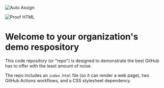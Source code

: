 ![Auto Assign](https://github.com/Org-Test-jkat74nti/demo-repository/actions/workflows/auto-assign.yml/badge.svg)

![Proof HTML](https://github.com/Org-Test-jkat74nti/demo-repository/actions/workflows/proof-html.yml/badge.svg)

# Welcome to your organization's demo respository
This code repository (or "repo") is designed to demonstrate the best GitHub has to offer with the least amount of noise.

The repo includes an `index.html` file (so it can render a web page), two GitHub Actions workflows, and a CSS stylesheet dependency.

